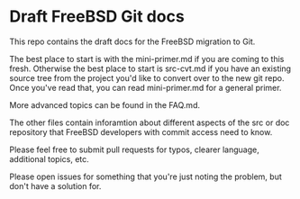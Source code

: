 # Draft FreeBSD Git docs

This repo contains the draft docs for the FreeBSD migration to Git.

The best place to start is with the mini-primer.md if you are coming to this fresh. Otherwise the best place to start is src-cvt.md if you have an existing source tree from the project you'd like to convert over to the new git repo. Once you've read that, you can read mini-primer.md for a general primer.

More advanced topics can be found in the FAQ.md.

The other files contain inforamtion about different aspects of the src or doc repository that FreeBSD developers with commit access need to know.

Please feel free to submit pull requests for typos, clearer language, additional
topics, etc.

Please open issues for something that you're just noting the problem, but
don't have a solution for.
